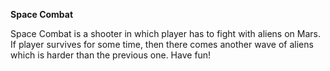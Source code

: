 **Space Combat**

Space Combat is a shooter in which player has to fight with aliens on Mars. If player survives for some time, then there comes another wave of aliens which is harder than the previous one. Have fun!
